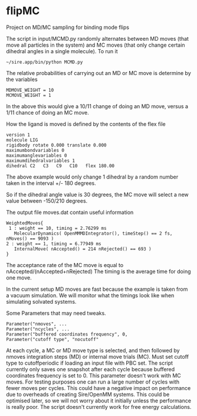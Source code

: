 # flipMC
Project on MD/MC sampling for binding mode flips

The script  in input/MCMD.py randomly alternates between MD moves (that move all particles in the system) and MC moves (that only change certain dihedral angles in a single molecule). To run it

    ~/sire.app/bin/python MCMD.py


The relative probabilities of carrying out an MD or MC move is determine by the variables 
  
    MDMOVE_WEIGHT = 10
    MCMOVE_WEIGHT = 1
    
  In the above this would give a 10/11 change of doing an MD move, versus a 1/11 chance of doing an MC move. 
  
  How the ligand is moved is defined by the contents of the flex file
  
    version 1
    molecule LIG
    rigidbody rotate 0.000 translate 0.000
    maximumbondvariables 0  
    maximumanglevariables 0  
    maximumdihedralvariables 1  
    dihedral C2   C3   C9   C10   flex 180.00
    
    
The above example would only change 1 dihedral by a random number taken in the interval +/- 180 degrees. 

So if the dihedral angle value is 30 degrees, the MC move will select a new value between -150/210 degrees.


The output file moves.dat contain useful information

    WeightedMoves{
     1 : weight == 10, timing = 2.76299 ms
       MolecularDynamics( OpenMMMDIntegrator(), timeStep() == 2 fs, nMoves() == 9093 )
    2 : weight == 1, timing = 6.77949 ms
       InternalMove( nAccepted() = 214 nRejected() == 693 )
    }
    
 The acceptance rate of the MC move is equal to nAccepted/(nAccepted+nRejected)
 The timing is the average time for doing one move. 
 
 In the current setup MD moves are fast because the example is taken from a vacuum simulation. We will monitor what the timings look like when simulating solvated systems.
 
 Some Parameters that may need tweaks. 
 
    Parameter("nmoves", ...
    Parameter("ncycles", ...
    Parameter("buffered coordinates frequency", 0,   
    Parameter("cutoff type", "nocutoff"
    
At each cycle, a MC or MD move type is selected, and then followed by nmoves integration steps (MD) or internal move trials (MC). 
Must set cutoff type to cutoffperiodic if loading an input file with PBC set. The script currently only saves one snapshot after each cycle because buffered coordinates frequency is set to 0. This parameter doesn't work with MC moves. For testing purposes one can run a large number of cycles with fewer moves per cycles. This could have a negative impact on performance due to overheads of creating Sire/OpenMM systems. This could be optimised later, so we will not worry about it initially unless the performance is really poor. The script doesn't currently work for free energy calculations. 

